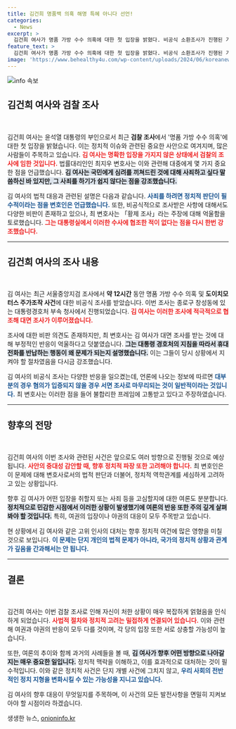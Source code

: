 ```yaml
---
title: 김건희 명품백 의혹 해명 특혜 아니다 선언!
categories:
  - News
excerpt: >
  김건희 여사가 명품 가방 수수 의혹에 대한 첫 입장을 밝혔다. 비공식 소환조사가 진행된 가운데, 여사는 진심 어린 사죄를 원하면서도 정무적 판단의 어려움을 털어놨다. 이와 함께, 특혜 논란에 대해 억울함을 호소하며 조사에 적극 협조했다고 강조했다.
feature_text: >
  김건희 여사가 명품 가방 수수 의혹에 대한 첫 입장을 밝혔다. 비공식 소환조사가 진행된 가운데, 여사는 진심 어린 사죄를 원하면서도 정무적 판단의 어려움을 털어놨다. 이와 함께, 특혜 논란에 대해 억울함을 호소하며 조사에 적극 협조했다고 강조했다.
image: 'https://www.behealthy4u.com/wp-content/uploads/2024/06/koreanews.jpg'
---
```


<p><img src="https://www.behealthy4u.com/wp-content/uploads/2024/06/koreanews.jpg" alt="info 속보" /></p>

<h2 data-ke-size="size26">김건희 여사와 검찰 조사</h2>

<p data-ke-size="size16">&nbsp;</p>

<p>김건희 여사는 윤석열 대통령의 부인으로서 최근 <strong>검찰 조사</strong>에서 '명품 가방 수수 의혹'에 대한 첫 입장을 밝혔습니다. 이는 정치적 이슈와 관련된 중요한 사안으로 여겨지며, 많은 사람들이 주목하고 있습니다. <b><span style="color: #ee2323;">김 여사는 명확한 입장을 가지지 않은 상태에서 검찰의 조사에 임한 것입니다.</span></b> 법률대리인인 최지우 변호사는 이와 관련해 대중에게 몇 가지 중요한 점을 언급했습니다. <b><span style="background-color: #21538527;">김 여사는 국민에게 심려를 끼쳐드린 것에 대해 사죄하고 싶다 말씀하신 바 있지만, 그 사죄를 하기가 쉽지 않다는 점을 강조했습니다.</span></b></p>

<p>김 여사의 법적 대응과 관련된 설명은 다음과 같습니다. <b><span style="color: #1a5490;">사죄를 하려면 정치적 판단이 필수적이라는 점을 변호인은 언급했습니다.</span></b> 또한, 비공식적으로 조사받은 사항에 대해서도 다양한 비판이 존재하고 있으나, 최 변호사는 「황제 조사」라는 주장에 대해 억울함을 토로했습니다. <b><span style="color: #ee2323;">그는 대통령실에서 이러한 수사에 협조한 적이 없다는 점을 다시 한번 강조했습니다.</span></b></p>

<hr />

<h2 data-ke-size="size26">김건희 여사의 조사 내용</h2>

<p data-ke-size="size16">&nbsp;</p>

<p>김 여사는 최근 서울중앙지검 조사에서 <strong>약 12시간</strong> 동안 명품 가방 수수 의혹 및 <strong>도이치모터스 주가조작 사건</strong>에 대한 비공식 조사를 받았습니다. 이번 조사는 종로구 창성동에 있는 대통령경호처 부속 청사에서 진행되었습니다. <b><span style="color: #ee2323;">김 여사는 이러한 조사에 적극적으로 협조해 대면 조사가 이루어졌습니다.</span></b> </p>

<p>조사에 대한 비판 의견도 존재하지만, 최 변호사는 김 여사가 대면 조사를 받는 것에 대해 부정적인 반응이 억울하다고 덧붙였습니다. <b><span style="background-color: #21538527;">그는 대통령 경호처의 지침을 따라서 휴대전화를 반납하는 행동이 왜 문제가 되는지 설명했습니다.</span></b> 이는 그들이 당시 상황에서 지켜야 할 절차였음을 다시금 강조했습니다.</p>

<p>김 여사의 비공식 조사는 다양한 반응을 일으켰는데, 언론에 나오는 정보에 따르면 <b><span style="color: #1a5490;">대부분의 경우 혐의가 입증되지 않을 경우 서면 조사로 마무리되는 것이 일반적이라는 것입니다.</span></b> 최 변호사는 이러한 점을 들어 불합리한 프레임에 고통받고 있다고 주장하였습니다. </p>

<hr />

<h2 data-ke-size="size26">향후의 전망</h2>

<p data-ke-size="size16">&nbsp;</p>

<p>김건희 여사의 이번 조사와 관련된 사건은 앞으로도 여러 방향으로 진행될 것으로 예상됩니다. <b><span style="color: #ee2323;">사안의 중대성 감안할 때, 향후 정치적 파장 또한 고려해야 합니다.</span></b> 최 변호인은 이 문제에 대해 변호사로서의 법적 판단과 더불어, 정치적 역학관계를 세심하게 고려하고 있는 상황입니다. </p>

<p>향후 김 여사가 어떤 입장을 취할지 또는 사죄 등을 고심할지에 대한 여론도 분분합니다. <b><span style="background-color: #21538527;">정치적으로 민감한 시점에서 이러한 상황이 발생했기에 여론의 반응 또한 주의 깊게 살펴봐야 할 것입니다.</span></b> 특히, 여권의 입장이나 야권의 대응이 모두 주목받고 있습니다.</p>

<p>현 상황에서 김 여사와 같은 고위 인사의 대처는 향후 정치적 여건에 많은 영향을 미칠 것으로 보입니다. <b><span style="color: #1a5490;">이 문제는 단지 개인의 법적 문제가 아니라, 국가의 정치적 상황과 관계가 깊음을 간과해서는 안 됩니다.</span></b></p>

<hr />

<h2 data-ke-size="size26">결론</h2>

<p data-ke-size="size16">&nbsp;</p>

<p>김건희 여사는 이번 검찰 조사로 인해 자신이 처한 상황이 매우 복잡하게 얽혔음을 인식하게 되었습니다. <b><span style="color: #ee2323;">사법적 절차와 정치적 고려는 밀접하게 연결되어 있습니다.</span></b> 이와 관련해 여권과 야권의 반응이 모두 다를 것이며, 각 당의 입장 또한 서로 상충할 가능성이 높습니다. </p>

<p>또한, 여론의 추이와 함께 과거의 사례들을 볼 때, <b><span style="background-color: #21538527;">김 여사가 향후 어떤 방향으로 나아갈지는 매우 중요한 일입니다.</span></b> 정치적 맥락을 이해하고, 이를 효과적으로 대처하는 것이 필수적입니다. 이와 같은 정치적 사건은 단지 개별 사건에 그치지 않고, <b><span style="color: #1a5490;">우리 사회의 전반적인 정치 지형을 변화시킬 수 있는 가능성을 지니고 있습니다.</span></b> </p>

<p>김 여사의 향후 대응이 무엇일지를 주목하며, 이 사건의 모든 발전사항을 면밀히 지켜보아야 할 시점이라 하겠습니다.</p>
생생한 뉴스, <a href="https://onioninfo.kr" rel="dofollow">onioninfo.kr</a>


